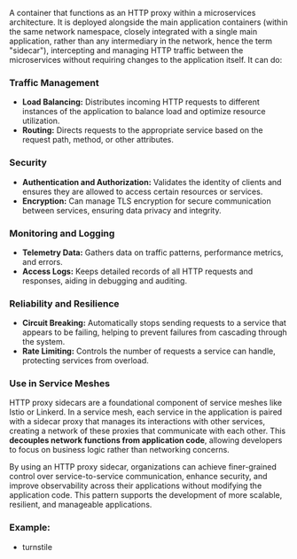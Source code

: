 A container that functions as an HTTP proxy within a microservices architecture. It is deployed alongside the main application containers (within the same network namespace, closely integrated with a single main application, rather than any intermediary in the network, hence the term "sidecar"), intercepting and managing HTTP traffic between the microservices without requiring changes to the application itself. It can do:

### Traffic Management
- **Load Balancing:** Distributes incoming HTTP requests to different instances of the application to balance load and optimize resource utilization.
- **Routing:** Directs requests to the appropriate service based on the request path, method, or other attributes.

### Security
- **Authentication and Authorization:** Validates the identity of clients and ensures they are allowed to access certain resources or services.
- **Encryption:** Can manage TLS encryption for secure communication between services, ensuring data privacy and integrity.

### Monitoring and Logging
- **Telemetry Data:** Gathers data on traffic patterns, performance metrics, and errors.
- **Access Logs:** Keeps detailed records of all HTTP requests and responses, aiding in debugging and auditing.

### Reliability and Resilience
- **Circuit Breaking:** Automatically stops sending requests to a service that appears to be failing, helping to prevent failures from cascading through the system.
- **Rate Limiting:** Controls the number of requests a service can handle, protecting services from overload.

### Use in Service Meshes
HTTP proxy sidecars are a foundational component of service meshes like Istio or Linkerd. In a service mesh, each service in the application is paired with a sidecar proxy that manages its interactions with other services, creating a network of these proxies that communicate with each other. This **decouples network functions from application code**, allowing developers to focus on business logic rather than networking concerns.

By using an HTTP proxy sidecar, organizations can achieve finer-grained control over service-to-service communication, enhance security, and improve observability across their applications without modifying the application code. This pattern supports the development of more scalable, resilient, and manageable applications.

### Example:
- turnstile